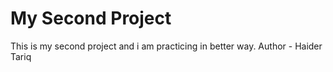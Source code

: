 # My Second Project
This is my second project and i am practicing in better way.
Author - Haider Tariq
